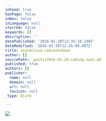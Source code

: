 ```yaml
---
inFeed: true
hasPage: false
inNav: false
inLanguage: null
starred: false
keywords: []
description: ''
datePublished: '2016-01-28T12:35:10.249Z'
dateModified: '2016-01-28T12:35:08.907Z'
title: soundcloud.com/eckibear
author: []
sourcePath: _posts/2016-01-28-coming-soon.md
published: true
authors: []
publisher:
  name: null
  domain: null
  url: null
  favicon: null
_type: Blurb

---
```

![](https://the-grid-user-content.s3-us-west-2.amazonaws.com/325d2f31-d238-4640-b5c2-cd9892807565.png)